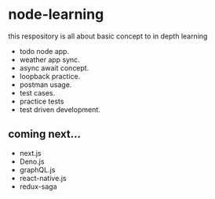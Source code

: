 # node-learning

this respository is all about basic concept to in depth learning

- todo node app.
- weather app sync.
- async await concept.
- loopback practice.
- postman usage.
- test cases.
- practice tests
- test driven development.

## coming next...
- next.js
- Deno.js
- graphQL.js
- react-native.js
- redux-saga

